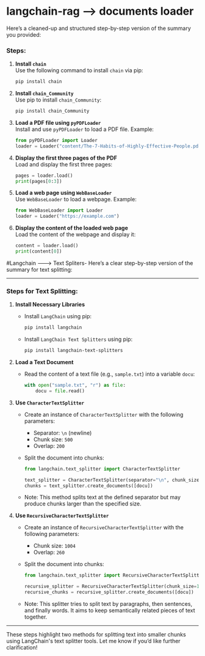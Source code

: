 # langchain-rag  --> documents loader
Here’s a cleaned-up and structured step-by-step version of the summary you provided:

### Steps:

1. **Install `chain`**  
   Use the following command to install `chain` via pip:  
   ```bash
   pip install chain
   ```

2. **Install `chain_Community`**  
   Use pip to install `chain_Community`:  
   ```bash
   pip install chain_Community
   ```

3. **Load a PDF file using `pyPDFLoader`**  
   Install and use `pyPDFLoader` to load a PDF file. Example:  
   ```python
   from pyPDFLoader import Loader
   loader = Loader("content/The-7-Habits-of-Highly-Effective-People.pdf")
   ```

4. **Display the first three pages of the PDF**  
   Load and display the first three pages:  
   ```python
   pages = loader.load()
   print(pages[0:3])
   ```

5. **Load a web page using `WebBaseLoader`**  
   Use `WebBaseLoader` to load a webpage. Example:  
   ```python
   from WebBaseLoader import Loader
   loader = Loader("https://example.com")
   ```

6. **Display the content of the loaded web page**  
   Load the content of the webpage and display it:  
   ```python
   content = loader.load()
   print(content[0])
   ``` 
#Langchain ---> Text Spliters-
Here’s a clear step-by-step version of the summary for text splitting:

---

### Steps for Text Splitting:

1. **Install Necessary Libraries**  
   - Install `LangChain` using pip:  
     ```bash
     pip install langchain
     ```
   - Install `LangChain Text Splitters` using pip:  
     ```bash
     pip install langchain-text-splitters
     ```

2. **Load a Text Document**  
   - Read the content of a text file (e.g., `sample.txt`) into a variable `docu`:  
     ```python
     with open("sample.txt", "r") as file:
         docu = file.read()
     ```

3. **Use `CharacterTextSplitter`**  
   - Create an instance of `CharacterTextSplitter` with the following parameters:  
     - Separator: `\n` (newline)  
     - Chunk size: `500`  
     - Overlap: `200`  
   - Split the document into chunks:  
     ```python
     from langchain.text_splitter import CharacterTextSplitter

     text_splitter = CharacterTextSplitter(separator="\n", chunk_size=500, chunk_overlap=200)
     chunks = text_splitter.create_documents([docu])
     ```

   - Note: This method splits text at the defined separator but may produce chunks larger than the specified size.

4. **Use `RecursiveCharacterTextSplitter`**  
   - Create an instance of `RecursiveCharacterTextSplitter` with the following parameters:  
     - Chunk size: `1004`  
     - Overlap: `260`  
   - Split the document into chunks:  
     ```python
     from langchain.text_splitter import RecursiveCharacterTextSplitter

     recursive_splitter = RecursiveCharacterTextSplitter(chunk_size=1004, chunk_overlap=260)
     recursive_chunks = recursive_splitter.create_documents([docu])
     ```

   - Note: This splitter tries to split text by paragraphs, then sentences, and finally words. It aims to keep semantically related pieces of text together.

---

These steps highlight two methods for splitting text into smaller chunks using LangChain's text splitter tools. Let me know if you’d like further clarification!
